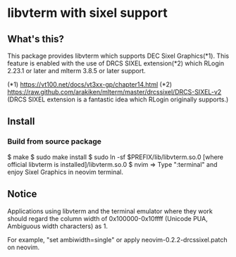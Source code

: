 libvterm with sixel support
===========================

## What's this?

This package provides libvterm which supports DEC Sixel Graphics(*1).
This feature is enabled with the use of DRCS SIXEL extension(*2) which
RLogin 2.23.1 or later and mlterm 3.8.5 or later support.

(*1) https://vt100.net/docs/vt3xx-gp/chapter14.html
(*2) https://raw.github.com/arakiken/mlterm/master/drcssixel/DRCS-SIXEL-v2
    (DRCS SIXEL extension is a fantastic idea which RLogin originally supports.)

## Install

### Build from source package

$ make
$ sudo make install
$ sudo ln -sf $PREFIX/lib/libvterm.so.0 [where official libvterm is installed]/libvterm.so.0
$ nvim
  => Type ":terminal" and enjoy Sixel Graphics in neovim terminal.

## Notice

Applications using libvterm and the terminal emulator where they work should
regard the column width of 0x100000-0x10ffff
(Unicode PUA, Ambiguous width characters) as 1.

For example, "set ambiwidth=single" or apply neovim-0.2.2-drcssixel.patch on
neovim.
